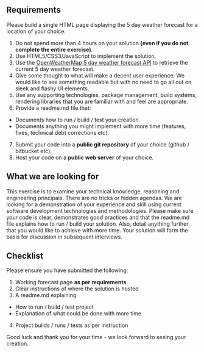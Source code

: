 ## Requirements

Please build a single HTML page displaying the 5 day weather forecast for a location of your choice.

1. Do not spend more than 4 hours on your solution **(even if you do not complete the entire exercise)**.
2. Use HTML5/CSS3/JavaScript to implement the solution.
3. Use the [OpenWeatherMap 5 day weather forecast API](http://openweathermap.org/forecast5) to retrieve the current 5 day weather forecast.
4. Give some thought to what will make a decent user experience. We would like to see something readable but with no need to go all out on sleek and flashy UI elements.
5. Use any supporting technologies, package management, build systems, rendering libraries that you are familiar with and feel are appropriate.
6. Provide a readme.md file that:
  - Documents how to run / build / test your creation.
  - Documents anything you might implement with more time (features, fixes, technical debt corrections etc).
7. Submit your code into a **public git repository** of your choice (github / bitbucket etc).
8. Host your code on a **public web server** of your choice.

## What we are looking for

This exercise is to examine your technical knowledge, reasoning and engineering principals. There are no tricks or hidden agendas. We are looking for a demonstration of your experience and skill using current software development technologies and methodologies. Please make sure your code is clear, demonstrates good practices and that the readme.md file explains how to run / build your solution. Also, detail anything further that you would like to achieve with more time. Your solution will form the basis for discussion in subsequent interviews.

## Checklist

Please ensure you have submitted the following:

1. Working forecast page **as per requirements**
2. Clear instructions of where the solution is hosted
3. A readme.md explaining
  - How to run / build / test project
  - Explanation of what could be done with more time
4. Project builds / runs / tests as per instruction

Good luck and thank you for your time - we look forward to seeing your creation.
